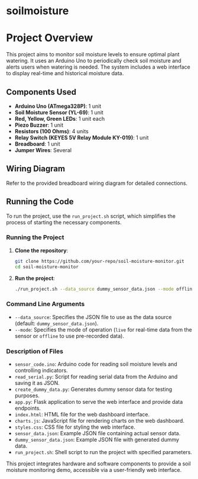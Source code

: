 # soilmoisture
# Project Overview

This project aims to monitor soil moisture levels to ensure optimal plant watering. It uses an Arduino Uno to periodically check soil moisture and alerts users when watering is needed. The system includes a web interface to display real-time and historical moisture data.

## Components Used
- **Arduino Uno (ATmega328P)**: 1 unit
- **Soil Moisture Sensor (YL-69)**: 1 unit
- **Red, Yellow, Green LEDs**: 1 unit each
- **Piezo Buzzer**: 1 unit
- **Resistors (100 Ohms)**: 4 units
- **Relay Switch (KEYES 5V Relay Module KY-019)**: 1 unit
- **Breadboard**: 1 unit
- **Jumper Wires**: Several

## Wiring Diagram
Refer to the provided breadboard wiring diagram for detailed connections.

## Running the Code

To run the project, use the `run_project.sh` script, which simplifies the process of starting the necessary components.

### Running the Project
1. **Clone the repository**:
    ```sh
    git clone https://github.com/your-repo/soil-moisture-monitor.git
    cd soil-moisture-monitor
    ```

2. **Run the project**:
    ```sh
    ./run_project.sh --data_source dummy_sensor_data.json --mode offline
    ```

### Command Line Arguments
- `--data_source`: Specifies the JSON file to use as the data source (default: `dummy_sensor_data.json`).
- `--mode`: Specifies the mode of operation (`live` for real-time data from the sensor or `offline` to use pre-recorded data).

### Description of Files
- `sensor_code.ino`: Arduino code for reading soil moisture levels and controlling indicators.
- `read_serial.py`: Script for reading serial data from the Arduino and saving it as JSON.
- `create_dummy_data.py`: Generates dummy sensor data for testing purposes.
- `app.py`: Flask application to serve the web interface and provide data endpoints.
- `index.html`: HTML file for the web dashboard interface.
- `charts.js`: JavaScript file for rendering charts on the web dashboard.
- `styles.css`: CSS file for styling the web interface.
- `sensor_data.json`: Example JSON file containing actual sensor data.
- `dummy_sensor_data.json`: Example JSON file with generated dummy data.
- `run_project.sh`: Shell script to run the project with specified parameters.

This project integrates hardware and software components to provide a soil moisture monitoring demo, accessible via a user-friendly web interface.
